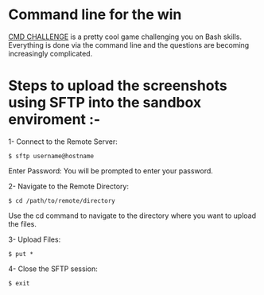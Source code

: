 #  Command line for the win
<a href="https://cmdchallenge.com">CMD CHALLENGE</a> is a pretty cool game challenging you on Bash skills. Everything is done via the command line and the questions are becoming increasingly complicated.


# Steps to upload the screenshots using SFTP into the sandbox enviroment :-

1- Connect to the Remote Server:

	$ sftp username@hostname

Enter Password: You will be prompted to enter your password.

2- Navigate to the Remote Directory:

	$ cd /path/to/remote/directory

Use the cd command to navigate to the directory where you want to upload the files.

3- Upload Files:

	$ put *

4- Close the SFTP session:

	$ exit



